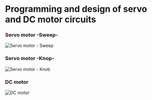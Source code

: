 # Programming and design of servo and DC motor circuits

### Servo motor -Sweep-
![Servo motor - Sweep](https://github.com/Ebtihal09/Tasks-of-electrical-power-and-electronics-engineering/assets/124944456/9d832dce-7d1c-4fcb-aaa1-71fe460d4388)

### Servo motor -Knop-
![Servo motor - Knob](https://github.com/Ebtihal09/Tasks-of-electrical-power-and-electronics-engineering/assets/124944456/85c23c18-6d5c-4088-8e1b-f3a7b0d3ad74)

### DC motor 
![DC motor ](https://github.com/Ebtihal09/Tasks-of-electrical-power-and-electronics-engineering/assets/124944456/66f6c592-41ab-4525-bb7d-56bf65c7a195)



